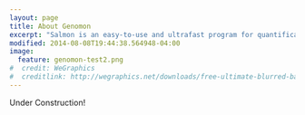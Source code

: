 ```yaml
---
layout: page
title: About Genomon 
excerpt: "Salmon is an easy-to-use and ultrafast program for quantification from RNA-seq data"
modified: 2014-08-08T19:44:38.564948-04:00
image:
  feature: genomon-test2.png
#  credit: WeGraphics
#  creditlink: http://wegraphics.net/downloads/free-ultimate-blurred-background-pack/
---
```


Under Construction!


